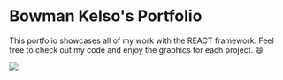 # Bowman Kelso's Portfolio
This portfolio showcases all of my work with the REACT framework. Feel free to check out my code and enjoy the graphics for each project. :smile:

![](https://github.com/Bowman-Kelso/Portfolio/blob/main/media/CaliforniaSpeed.gif)
